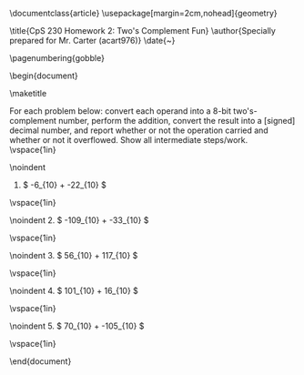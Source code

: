 \documentclass{article}
\usepackage[margin=2cm,nohead]{geometry}

\title{CpS 230 Homework 2: Two's Complement Fun}
\author{Specially prepared for Mr. Carter (acart976)}
\date{~}

\pagenumbering{gobble}

\begin{document}

\maketitle

For each problem below: convert each operand into a 8-bit two's-complement number,
perform the addition, convert the result into a [signed] decimal number, and report
whether or not the operation carried and whether or not it overflowed.  Show all
intermediate steps/work.
\vspace{1in}

\noindent
1. $ -6_{10} + -22_{10} $

\vspace{1in}

\noindent
2. $ -109_{10} + -33_{10} $

\vspace{1in}

\noindent
3. $ 56_{10} + 117_{10} $

\vspace{1in}

\noindent
4. $ 101_{10} + 16_{10} $

\vspace{1in}

\noindent
5. $ 70_{10} + -105_{10} $

\vspace{1in}

\end{document}
